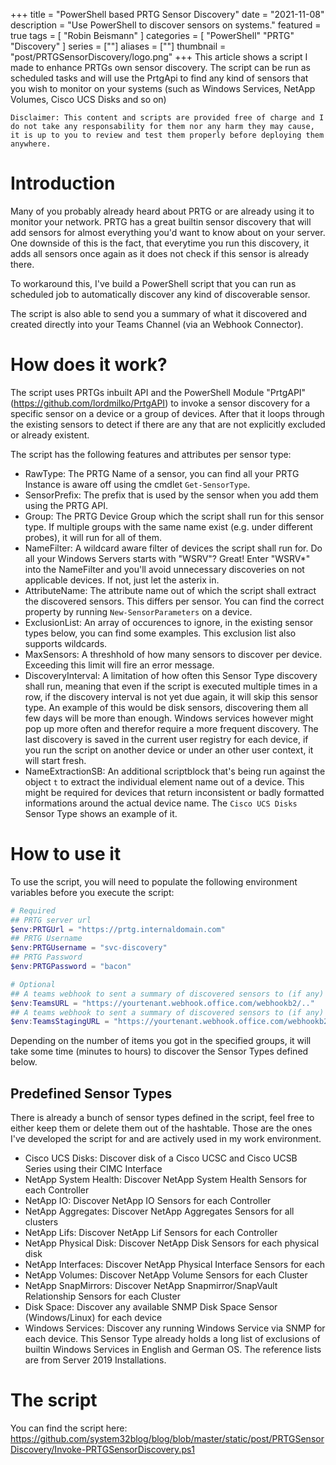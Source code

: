 +++
title = "PowerShell based PRTG Sensor Discovery"
date = "2021-11-08"
description = "Use PowerShell to discover sensors on systems."
featured = true
tags = [
    "Robin Beismann"
]
categories = [
    "PowerShell"
    "PRTG"
    "Discovery"
]
series = [""]
aliases = [""]
thumbnail = "post/PRTGSensorDiscovery/logo.png"
+++
This article shows a script I made to enhance PRTGs own sensor discovery. The script can be run as scheduled tasks and will use the PrtgApi to find any kind of sensors that you wish to monitor on your systems (such as Windows Services, NetApp Volumes, Cisco UCS Disks and so on)
<!--more-->
````Disclaimer: This content and scripts are provided free of charge and I do not take any responsability for them nor any harm they may cause, it is up to you to review and test them properly before deploying them anywhere.````

# Introduction
Many of you probably already heard about PRTG or are already using it to monitor your network. PRTG has a great builtin sensor discovery that will add sensors for almost everything you'd want to know about on your server.
One downside of this is the fact, that everytime you run this discovery, it adds all sensors once again as it does not check if this sensor is already there.

To workaround this, I've build a PowerShell script that you can run as scheduled job to automatically discover any kind of discoverable sensor.

The script is also able to send you a summary of what it discovered and created directly into your Teams Channel (via an Webhook Connector).

# How does it work?
The script uses PRTGs inbuilt API and the PowerShell Module "PrtgAPI" (https://github.com/lordmilko/PrtgAPI) to invoke a sensor discovery for a specific sensor on a device or a group of devices.
After that it loops through the existing sensors to detect if there are any that are not explicitly excluded or already existent. 

The script has the following features and attributes per sensor type:
- RawType: The PRTG Name of a sensor, you can find all your PRTG Instance is aware off using the cmdlet ```Get-SensorType```.
- SensorPrefix: The prefix that is used by the sensor when you add them using the PRTG API.
- Group: The PRTG Device Group which the script shall run for this sensor type. If multiple groups with the same name exist (e.g. under different probes), it will run for all of them.
- NameFilter: A wildcard aware filter of devices the script shall run for. Do all your Windows Servers starts with "WSRV"? Great! Enter "WSRV*" into the NameFilter and you'll avoid unnecessary discoveries on not applicable devices. If not, just let the asterix in.
- AttributeName: The attribute name out of which the script shall extract the discovered sensors. This differs per sensor. You can find the correct property by running ```New-SensorParameters``` on a device.
- ExclusionList: An array of occurences to ignore, in the existing sensor types below, you can find some examples. This exclusion list also supports wildcards.
- MaxSensors: A threshhold of how many sensors to discover per device. Exceeding this limit will fire an error message.
- DiscoveryInterval: A limitation of how often this Sensor Type discovery shall run, meaning that even if the script is executed multiple times in a row, if the discovery interval is not yet due again, it will skip this sensor type. An example of this would be disk sensors, discovering them all few days will be more than enough. Windows services however might pop up more often and therefor require a more frequent discovery. The last discovery is saved in the current user registry for each device, if you run the script on another device or under an other user context, it will start fresh.
- NameExtractionSB: An additional scriptblock that's being run against the object ```t``` to extract the individual element name out of a device. This might be required for devices that return inconsistent or badly formatted informations around the actual device name. The ```Cisco UCS Disks``` Sensor Type shows an example of it.

# How to use it
To use the script, you will need to populate the following environment variables before you execute the script:
````PowerShell
# Required
## PRTG server url
$env:PRTGUrl = "https://prtg.internaldomain.com"
## PRTG Username
$env:PRTGUsername = "svc-discovery"
## PRTG Password
$env:PRTGPassword = "bacon"

# Optional
## A teams webhook to sent a summary of discovered sensors to (if any)
$env:TeamsURL = "https://yourtenant.webhook.office.com/webhookb2/.."
## A teams webhook to sent a summary of discovered sensors to (if any) while using VSCode to work on the script
$env:TeamsStagingURL = "https://yourtenant.webhook.office.com/webhookb2/.."
````

Depending on the number of items you got in the specified groups, it will take some time (minutes to hours) to discover the Sensor Types defined below. 

## Predefined Sensor Types
There is already a bunch of sensor types defined in the script, feel free to either keep them or delete them out of the hashtable. Those are the ones I've developed the script for and are actively used in my work environment.
- Cisco UCS Disks: Discover disk of a Cisco UCSC and Cisco UCSB Series using their CIMC Interface
- NetApp System Health: Discover NetApp System Health Sensors for each Controller
- NetApp IO: Discover NetApp IO Sensors for each Controller
- NetApp Aggregates: Discover NetApp Aggregates Sensors for all clusters
- NetApp Lifs: Discover NetApp Lif Sensors for each Controller
- NetApp Physical Disk: Discover NetApp Disk Sensors for each physical disk
- NetApp Interfaces: Discover NetApp Physical Interface Sensors for each 
- NetApp Volumes: Discover NetApp Volume Sensors for each Cluster
- NetApp SnapMirrors: Discover NetApp Snapmirror/SnapVault Relationship Sensors for each Cluster
- Disk Space: Discover any available SNMP Disk Space Sensor (Windows/Linux) for each device
- Windows Services: Discover any running Windows Service via SNMP for each device. This Sensor Type already holds a long list of exclusions of builtin Windows Services in English and German OS. The reference lists are from Server 2019 Installations.

# The script
You can find the script here: https://github.com/system32blog/blog/blob/master/static/post/PRTGSensorDiscovery/Invoke-PRTGSensorDiscovery.ps1